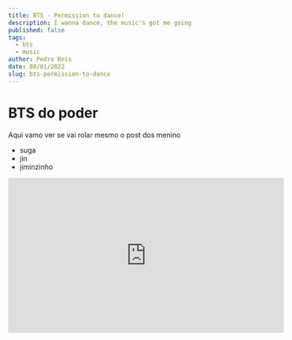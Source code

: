 ```yaml
---
title: BTS - Permission to dance!
description: I wanna dance, the music's got me going
published: false
tags:
  - bts
  - music
author: Pedro Reis
date: 08/01/2022
slug: bts-permission-to-dance
---
```

# BTS do poder

Aqui vamo ver se vai rolar mesmo o post dos menino

* suga
* jin
* jiminzinho

<iframe width="560" height="315" src="https://www.youtube.com/embed/CuklIb9d3fI" title="YouTube video player" frameborder="0" allow="accelerometer; autoplay; clipboard-write; encrypted-media; gyroscope; picture-in-picture" allowfullscreen></iframe>